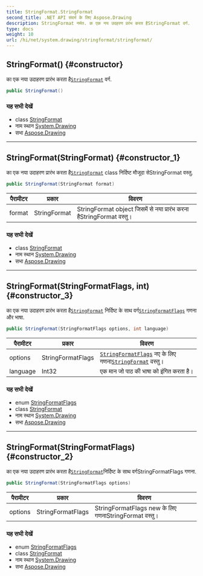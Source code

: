 ```yaml
---
title: StringFormat.StringFormat
second_title: .NET API संदर्भ के लिए Aspose.Drawing
description: StringFormat नर्मत. क एक नय उदहरण प्ररंभ करत हैStringFormat वर्ग.
type: docs
weight: 10
url: /hi/net/system.drawing/stringformat/stringformat/
---
```

## StringFormat() {#constructor}

का एक नया उदाहरण प्रारंभ करता है[`StringFormat`](../) वर्ग.

```csharp
public StringFormat()
```

### यह सभी देखें

* class [StringFormat](../)
* नाम स्थान [System.Drawing](../../stringformat/)
* सभा [Aspose.Drawing](../../../)

---

## StringFormat(StringFormat) {#constructor_1}

का एक नया उदाहरण प्रारंभ करता है[`StringFormat`](../) class निर्दिष्ट मौजूदा सेStringFormat वस्तु.

```csharp
public StringFormat(StringFormat format)
```

| पैरामीटर | प्रकार | विवरण |
| --- | --- | --- |
| format | StringFormat | StringFormat object जिसमें से नया प्रारंभ करना हैStringFormat वस्तु। |

### यह सभी देखें

* class [StringFormat](../)
* नाम स्थान [System.Drawing](../../stringformat/)
* सभा [Aspose.Drawing](../../../)

---

## StringFormat(StringFormatFlags, int) {#constructor_3}

का एक नया उदाहरण प्रारंभ करता है[`StringFormat`](../) निर्दिष्ट के साथ वर्ग[`StringFormatFlags`](../../stringformatflags/) गणना और भाषा.

```csharp
public StringFormat(StringFormatFlags options, int language)
```

| पैरामीटर | प्रकार | विवरण |
| --- | --- | --- |
| options | StringFormatFlags | [`StringFormatFlags`](../../stringformatflags/) नए के लिए गणना[`StringFormat`](../) वस्तु। |
| language | Int32 | एक मान जो पाठ की भाषा को इंगित करता है। |

### यह सभी देखें

* enum [StringFormatFlags](../../stringformatflags/)
* class [StringFormat](../)
* नाम स्थान [System.Drawing](../../stringformat/)
* सभा [Aspose.Drawing](../../../)

---

## StringFormat(StringFormatFlags) {#constructor_2}

का एक नया उदाहरण प्रारंभ करता है[`StringFormat`](../)निर्दिष्ट के साथ वर्गStringFormatFlags गणना.

```csharp
public StringFormat(StringFormatFlags options)
```

| पैरामीटर | प्रकार | विवरण |
| --- | --- | --- |
| options | StringFormatFlags | StringFormatFlags new के लिए गणनाStringFormat वस्तु। |

### यह सभी देखें

* enum [StringFormatFlags](../../stringformatflags/)
* class [StringFormat](../)
* नाम स्थान [System.Drawing](../../stringformat/)
* सभा [Aspose.Drawing](../../../)


